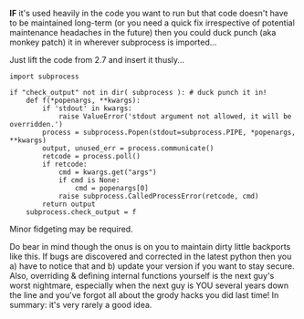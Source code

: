 **IF** it's used heavily in the code you want to run but that code doesn't have to be maintained long-term (or you need a quick fix irrespective of potential maintenance headaches in the future) then you could duck punch (aka monkey patch) it in wherever subprocess is imported...

Just lift the code from 2.7 and insert it thusly...

    import subprocess
    
    if "check_output" not in dir( subprocess ): # duck punch it in!
        def f(*popenargs, **kwargs):
            if 'stdout' in kwargs:
                raise ValueError('stdout argument not allowed, it will be overridden.')
            process = subprocess.Popen(stdout=subprocess.PIPE, *popenargs, **kwargs)
            output, unused_err = process.communicate()
            retcode = process.poll()
            if retcode:
                cmd = kwargs.get("args")
                if cmd is None:
                    cmd = popenargs[0]
                raise subprocess.CalledProcessError(retcode, cmd)
            return output
        subprocess.check_output = f

Minor fidgeting may be required.

Do bear in mind though the onus is on you to maintain dirty little backports like this. If bugs are discovered and corrected in the latest python then you a) have to notice that and b) update your version if you want to stay secure. Also, overriding & defining internal functions yourself is the next guy's worst nightmare, especially when the next guy is YOU several years down the line and you've forgot all about the grody hacks you did last time! In summary: it's very rarely a good idea.


